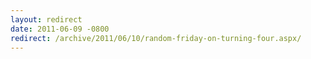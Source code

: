 ```yaml
---
layout: redirect
date: 2011-06-09 -0800
redirect: /archive/2011/06/10/random-friday-on-turning-four.aspx/
---
```

